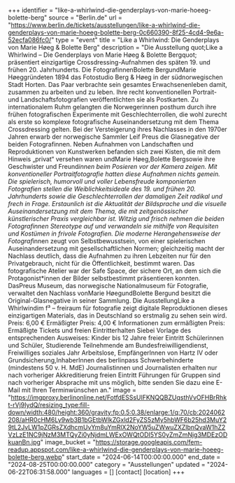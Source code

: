 +++
identifier = "like-a-whirlwind-die-genderplays-von-marie-hoeeg-bolette-berg"
source = "Berlin.de"
url = "https://www.berlin.de/tickets/ausstellungen/like-a-whirlwind-die-genderplays-von-marie-hoeeg-bolette-berg-0c660390-8f25-4cd4-9e6a-52ecfa086fc0/"
type = "event"
title = "Like a Whirlwind: Die Genderplays von Marie Høeg & Bolette Berg"
description = "Die Ausstellung quot;Like a Whirlwind – Die Genderplays von Marie Høeg & Bolette Bergquot; präsentiert einzigartige Crossdressing-Aufnahmen des späten 19. und frühen 20. Jahrhunderts.
Die FotografinnenBolette BergundMarie Høeggründeten 1894 das Fotostudio Berg & Høeg in der südnorwegischen Stadt Horten. Das Paar verbrachte sein gesamtes Erwachsenenleben damit, zusammen zu arbeiten und zu leben. Ihre recht konventionellen Portrait- und Landschaftsfotografien veröffentlichten sie als Postkarten. Zu internationalem Ruhm gelangten die Norwegerinnen posthum durch ihre frühen fotografischen Experimente mit Geschlechterrollen, die wohl zurecht als erste so komplexe fotografische Auseinandersetzung mit dem Thema Crossdressing gelten.
Bei der Versteigerung ihres Nachlasses in den 1970er Jahren erwarb der norwegische Sammler Leif Preus die Glasnegative der beiden Fotografinnen. Neben Aufnahmen von Landschaften und Reproduktionen von Kunstwerken befanden sich zwei Kisten, die mit dem Hinweis „privat“ versehen waren undMarie Høeg,Bolette Bergsowie ihre Geschwister und Freund*innen beim Posieren vor der Kamera zeigen. Mit konventioneller Portraitfotografie hatten diese Aufnahmen nichts gemein. Die spielerisch, humorvoll und voller Lebensfreude komponierten Fotografien stellen die Weiblichkeitsideale des 19. und frühen 20. Jahrhunderts sowie die Geschlechterrollen der damaligen Zeit radikal und frech in Frage. Erstaunlich ist die Aktualität der Bildsprache und die visuelle Auseinandersetzung mit dem Thema, die mit zeitgenössischer künstlerischer Praxis vergleichbar ist. Witzig und frisch nehmen die beiden Fotografinnen Stereotype auf und verwandeln sie mithilfe von Requisiten und Kostümen in frivole Fotografien.
Die moderne Herangehensweise der Fotograf*innen zeugt von Selbstbewusstsein, von einer spielerischen Auseinandersetzung mit gesellschaftlichen Normen; gleichzeitig macht der Nachlass deutlich, dass die Aufnahmen zu ihren Lebzeiten nur für den Privatgebrauch, nicht für die Öffentlichkeit, bestimmt waren. Das fotografische Atelier war der Safe Space, der sichere Ort, an dem sich die Protagonist*innen der Bilder selbstbestimmt präsentieren konnten.
DasPreus Museum, das norwegische Nationalmuseum für Fotografie, verwaltet den Nachlass vonMarie HøegundBolette Bergund besitzt die Original-Glasnegative in seiner Sammlung. Die AusstellungLike a Whirlwindim f³ – freiraum für fotografie zeigt digitale Reproduktionen dieses einzigartigen Materials, das in Deutschland so erstmalig zu sehen sein wird.
Preis: 6,00 €
Ermäßigter Preis: 4,00 €
Informationen zum ermäßigten Preis: Ermäßigte Tickets und freien Eintritterhalten Siebei Vorlage des entsprechenden Ausweises:
Kinder bis 12 Jahre freier Eintritt
Schülerinnen und Schüler, Studierende
Teilnehmende am Bundesfreiwilligendienst, Freiwilliges soziales Jahr
Arbeitslose, EmpfängerInnen von Hartz IV oder Grundsicherung,InhaberInnen des berlinpass
Schwerbehinderte (mindestens 50 v. H. MdE)
Journalistinnen und Journalisten erhalten nur nach vorheriger Akkreditierung freien Eintritt
Führungen für Gruppen sind nach vorheriger Absprache mit uns möglich, bitte senden Sie dazu eine E-Mail mit Ihren Terminwünschen an."
image = "https://imgproxy.berlinonline.net/FotfdESSsUlFKNQQBZUqsthVvOFHBrRhkt-rVj9IydQ/resizing_type:fill-down/width:480/height:360/gravity:fp:0.5:0.38/enlarge:1/q:70/cb:2024062208/aHR0cHM6Ly9wb3B1bGEtbWlkZGxld2FyZS5zMy5hbWF6b25hd3MuY29tL2JvLW1pZGRsZXdhcmUvYm8uYmRlX2NoYW5uZWwuZXZlbnQvaW1hZ2VzLzE1NC9jNzM3MTQyZi0yNjdmLWExOWQtODI5YS0yZmZmNjg3MDEzODkuanBn.jpg"
image_bucket = "https://storage.googleapis.com/fem-readup.appspot.com/like-a-whirlwind-die-genderplays-von-marie-hoeeg-bolette-berg.webp"
start_date = "2024-06-14T00:00:00.000"
end_date = "2024-08-25T00:00:00.000"
category = "Ausstellungen"
updated = "2024-06-22T06:31:58.000"
languages = []
[contact]
[location]
+++